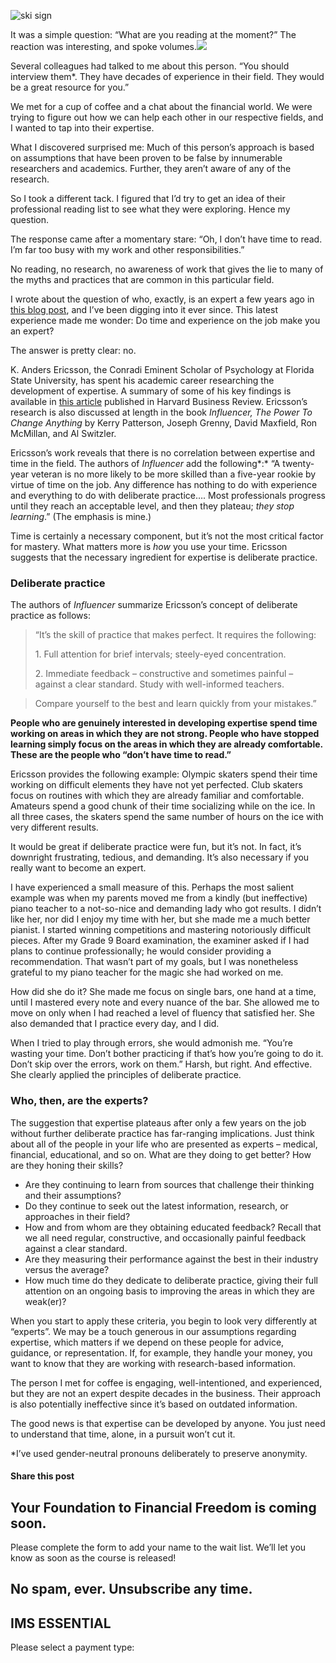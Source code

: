 ![ski sign](https://yourfinanciallaunchpad.com/wp-content/uploads/elementor/thumbs/ski-sign-1525674-640x480-qdc6cpthe1jg09nepcheyd0ymqwyqy89x64timb4aw.jpg "ski-sign-1525674-640×480")

It was a simple question: “What are you reading at the moment?” The reaction was interesting, and spoke volumes.![](http://yflmainprod.wpengine.com/wp-content/uploads/2017/08/ski-sign-1525674-640x480.jpg)

Several colleagues had talked to me about this person. “You should interview them\*. They have decades of experience in their field. They would be a great resource for you.”

We met for a cup of coffee and a chat about the financial world. We were trying to figure out how we can help each other in our respective fields, and I wanted to tap into their expertise.

What I discovered surprised me: Much of this person’s approach is based on assumptions that have been proven to be false by innumerable researchers and academics. Further, they aren’t aware of any of the research.

So I took a different tack. I figured that I’d try to get an idea of their professional reading list to see what they were exploring. Hence my question.

The response came after a momentary stare: “Oh, I don’t have time to read. I’m far too busy with my work and other responsibilities.”

No reading, no research, no awareness of work that gives the lie to many of the myths and practices that are common in this particular field.

I wrote about the question of who, exactly, is an expert a few years ago in [this blog post](https://yflmainprod.wpengine.com/2015/03/from-whom-should-you-take-advice/), and I’ve been digging into it ever since. This latest experience made me wonder: Do time and experience on the job make you an expert?

The answer is pretty clear: no.

K. Anders Ericsson, the Conradi Eminent Scholar of Psychology at Florida State University, has spent his academic career researching the development of expertise. A summary of some of his key findings is available in [this article](https://hbr.org/2007/07/the-making-of-an-expert) published in Harvard Business Review. Ericsson’s research is also discussed at length in the book *Influencer, The Power To Change Anything* by Kerry Patterson, Joseph Grenny, David Maxfield, Ron McMillan, and Al Switzler.

Ericsson’s work reveals that there is no correlation between expertise and time in the field. The authors of *Influencer* add the following*:* “A twenty-year veteran is no more likely to be more skilled than a five-year rookie by virtue of time on the job. Any difference has nothing to do with experience and everything to do with deliberate practice…. Most professionals progress until they reach an acceptable level, and then they plateau; *they stop learning*.” (The emphasis is mine.)

Time is certainly a necessary component, but it’s not the most critical factor for mastery. What matters more is *how* you use your time. Ericsson suggests that the necessary ingredient for expertise is deliberate practice.

### Deliberate practice

The authors of *Influencer* summarize Ericsson’s concept of deliberate practice as follows:

> “It’s the skill of practice that makes perfect. It requires the following:
> 
> 1\. Full attention for brief intervals; steely-eyed concentration.
> 
> 2\. Immediate feedback – constructive and sometimes painful – against a clear standard. Study with well-informed teachers.

> Compare yourself to the best and learn quickly from your mistakes.”

**People who are genuinely interested in developing expertise spend time working on areas in which they are not strong. People who have stopped learning simply focus on the areas in which they are already comfortable. These are the people who “don’t have time to read.”**

Ericsson provides the following example: Olympic skaters spend their time working on difficult elements they have not yet perfected. Club skaters focus on routines with which they are already familiar and comfortable. Amateurs spend a good chunk of their time socializing while on the ice. In all three cases, the skaters spend the same number of hours on the ice with very different results.

It would be great if deliberate practice were fun, but it’s not. In fact, it’s downright frustrating, tedious, and demanding. It’s also necessary if you really want to become an expert.

I have experienced a small measure of this. Perhaps the most salient example was when my parents moved me from a kindly (but ineffective) piano teacher to a not-so-nice and demanding lady who got results. I didn’t like her, nor did I enjoy my time with her, but she made me a much better pianist. I started winning competitions and mastering notoriously difficult pieces. After my Grade 9 Board examination, the examiner asked if I had plans to continue professionally; he would consider providing a recommendation. That wasn’t part of my goals, but I was nonetheless grateful to my piano teacher for the magic she had worked on me.

How did she do it? She made me focus on single bars, one hand at a time, until I mastered every note and every nuance of the bar. She allowed me to move on only when I had reached a level of fluency that satisfied her. She also demanded that I practice every day, and I did.

When I tried to play through errors, she would admonish me. “You’re wasting your time. Don’t bother practicing if that’s how you’re going to do it. Don’t skip over the errors, work on them.” Harsh, but right. And effective. She clearly applied the principles of deliberate practice.

### Who, then, are the experts?

The suggestion that expertise plateaus after only a few years on the job without further deliberate practice has far-ranging implications. Just think about all of the people in your life who are presented as experts – medical, financial, educational, and so on. What are they doing to get better? How are they honing their skills?

- Are they continuing to learn from sources that challenge their thinking and their assumptions?
- Do they continue to seek out the latest information, research, or approaches in their field?
- How and from whom are they obtaining educated feedback? Recall that we all need regular, constructive, and occasionally painful feedback against a clear standard.
- Are they measuring their performance against the best in their industry versus the average?
- How much time do they dedicate to deliberate practice, giving their full attention on an ongoing basis to improving the areas in which they are weak(er)?

When you start to apply these criteria, you begin to look very differently at “experts”. We may be a touch generous in our assumptions regarding expertise, which matters if we depend on these people for advice, guidance, or representation. If, for example, they handle your money, you want to know that they are working with research-based information.

The person I met for coffee is engaging, well-intentioned, and experienced, but they are not an expert despite decades in the business. Their approach is also potentially ineffective since it’s based on outdated information.

The good news is that expertise can be developed by anyone. You just need to understand that time, alone, in a pursuit won’t cut it.

\*I’ve used gender-neutral pronouns deliberately to preserve anonymity.

#### Share this post

## Your Foundation to Financial Freedom is coming soon.

Please complete the form to add your name to the wait list. We’ll let you know as soon as the course is released!

## No spam, ever. Unsubscribe any time.

## IMS ESSENTIAL

Please select a payment type: